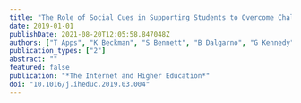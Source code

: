 ```yaml
---
title: "The Role of Social Cues in Supporting Students to Overcome Challenges in Online Multi-Stage Assignments"
date: 2019-01-01
publishDate: 2021-08-20T12:05:58.847048Z
authors: ["T Apps", "K Beckman", "S Bennett", "B Dalgarno", "G Kennedy", "Lori Lockyer"]
publication_types: ["2"]
abstract: ""
featured: false
publication: "*The Internet and Higher Education*"
doi: "10.1016/j.iheduc.2019.03.004"
---
```


